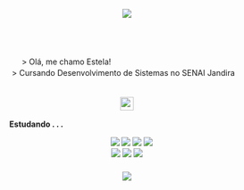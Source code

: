 
<p align=center>
<img src="https://64.media.tumblr.com/3f0a0313c9a17ee741d904b71c3ba7fa/1fe4f18112295619-ea/s540x810/2ad12ef8be409a952812da912c62497314a65006.pnj" align=center>
</p>
ㅤ  
<p align="center">
          ㅤㅤㅤ <br>
> Olá, me chamo Estela!  ㅤㅤ  ㅤㅤ  ㅤ  ㅤ   ㅤㅤㅤㅤㅤ  ㅤㅤㅤㅤ<br>
> Cursando Desenvolvimento de Sistemas no SENAI Jandiraㅤ<br>
          ㅤㅤㅤ
</p>

<p align=center>
<img src="https://64.media.tumblr.com/46fb929805c71dcb825eff8ac06cd744/a6a3283f0a320eb3-a4/s400x600/c5b455ca3ecec01774a18ef502ae46624dff7802.pnj" width=24px>
</p>

<p align="center">
<b>Estudando . . . </b>   ㅤㅤㅤㅤㅤ ㅤㅤ ㅤㅤㅤ  ㅤ  ㅤ  ㅤ  ㅤ  ㅤ    ㅤ  ㅤ  ㅤ  ㅤ  ㅤ   ㅤ
 </p>

  <div align="center">
ㅤ  <img src="https://img.shields.io/badge/kotlin-%237F52FF.svg?style=for-the-badge&logo=kotlin&logoColor=white"> <img src="https://img.shields.io/badge/javascript-%23323330.svg?style=for-the-badge&logo=javascript&logoColor=%23F7DF1E">
   <img src="https://img.shields.io/badge/html5-%23E34F26.svg?style=for-the-badge&logo=html5&logoColor=white"> <img src="https://img.shields.io/badge/css3-%231572B6.svg?style=for-the-badge&logo=css3&logoColor=white"> <br>
    <img src="https://img.shields.io/badge/mysql-4479A1.svg?style=for-the-badge&logo=mysql&logoColor=white">   <img src="https://img.shields.io/badge/node.js-6DA55F?style=for-the-badge&logo=node.js&logoColor=white"> 
<img src="https://img.shields.io/badge/tailwindcss-%2338B2AC.svg?style=for-the-badge&logo=tailwind-css&logoColor=white"> 
  </div>

###

<p align=center>
<img src="https://64.media.tumblr.com/007c1e518176fa5a65933d4dce330036/1fe4f18112295619-7e/s540x810/f921b44d16130766f2ca39e1fa57004e7b7d191e.pnj" align=center>
</p>
